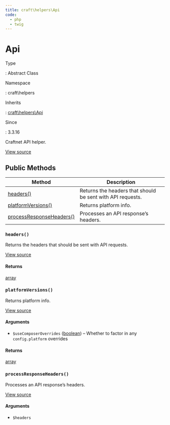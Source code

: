 ```yaml
---
title: craft\helpers\Api
code:
  - php
  - twig
---
```


# Api

Type

:   Abstract Class

Namespace

:   craft\helpers

Inherits

:   [craft\helpers\Api](craft-helpers-api.md)

Since

:   3.3.16



Craftnet API helper.





[View source](https://github.com/craftcms/cms/blob/master/src/helpers/Api.php)






## Public Methods

| Method                                                                         | Description
| ------------------------------------------------------------------------------ | ----------------------------------------------------------
| [headers()](craft-helpers-api.md#method-headers)                               | Returns the headers that should be sent with API requests.
| [platformVersions()](craft-helpers-api.md#method-platformversions)             | Returns platform info.
| [processResponseHeaders()](craft-helpers-api.md#method-processresponseheaders) | Processes an API response’s headers.

### `headers()`





Returns the headers that should be sent with API requests.




[View source](https://github.com/craftcms/cms/blob/master/src/helpers/Api.php#L31-L85)



#### Returns

[array](http://php.net/language.types.array)



### `platformVersions()`





Returns platform info.




[View source](https://github.com/craftcms/cms/blob/master/src/helpers/Api.php#L93-L118)


#### Arguments

- `$useComposerOverrides` ([boolean](http://php.net/language.types.boolean)) – Whether to factor in any `config.platform` overrides

#### Returns

[array](http://php.net/language.types.array)



### `processResponseHeaders()`





Processes an API response’s headers.




[View source](https://github.com/craftcms/cms/blob/master/src/helpers/Api.php#L125-L212)


#### Arguments

- `$headers`












